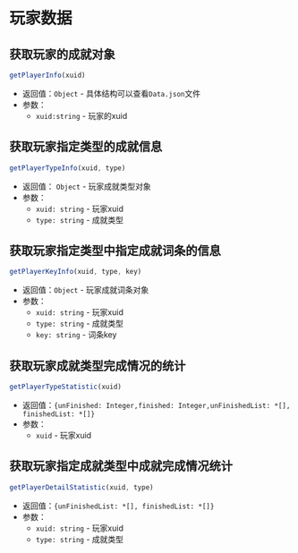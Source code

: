 # 玩家数据





## 获取玩家的成就对象

```javascript
getPlayerInfo(xuid)
```

- 返回值：`Object` - 具体结构可以查看`Data.json`文件
- 参数：
    - `xuid:string`  - 玩家的xuid



## 获取玩家指定类型的成就信息

```javascript
getPlayerTypeInfo(xuid, type)
```

- 返回值： `Object` -  玩家成就类型对象
- 参数：
    - `xuid: string` - 玩家xuid
    - `type: string` - 成就类型



## 获取玩家指定类型中指定成就词条的信息

```javascript
getPlayerKeyInfo(xuid, type, key)
```

- 返回值：`Object` - 玩家成就词条对象
- 参数：
    - `xuid: string` - 玩家xuid
    - `type: string` - 成就类型
    - `key: string`   - 词条key



## 获取玩家成就类型完成情况的统计

```javascript
getPlayerTypeStatistic(xuid)
```

- 返回值：`{unFinished: Integer,finished: Integer,unFinishedList: *[], finishedList: *[]}`
- 参数：
    - `xuid` - 玩家xuid



## 获取玩家指定成就类型中成就完成情况统计

```javascript
getPlayerDetailStatistic(xuid, type)
```

- 返回值：`{unFinishedList: *[], finishedList: *[]}`
- 参数：
    - `xuid: string` - 玩家xuid
    - `type: string` - 成就类型